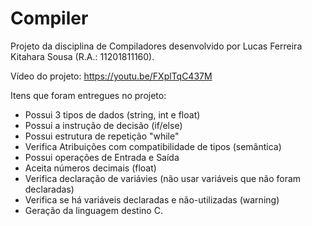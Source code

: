 # Compiler

Projeto da disciplina de Compiladores desenvolvido por Lucas Ferreira Kitahara Sousa (R.A.: 11201811160).

Vídeo do projeto:
https://youtu.be/FXplTqC437M

Itens que foram entregues no projeto:
- Possui 3 tipos de dados (string, int e float) 	
- Possui a instrução de decisão (if/else)	
- Possui estrutura de repetição	"while"
- Verifica Atribuições com compatibilidade de tipos (semântica) 	
- Possui operações de Entrada e Saída	
- Aceita números decimais (float)
- Verifica declaração de variávies (não usar variáveis que não foram declaradas)	
- Verifica se há variáveis declaradas e não-utilizadas (warning)	
- Geração da linguagem destino C.

